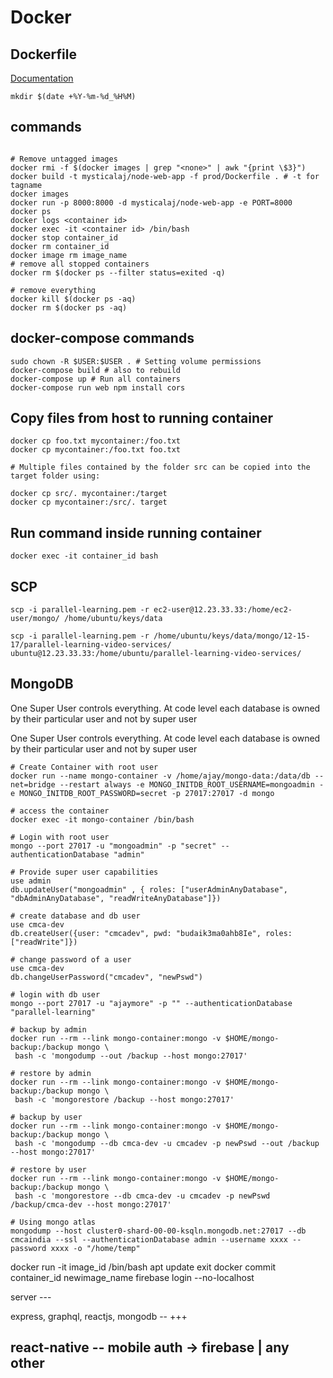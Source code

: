 # Docker

## Dockerfile
[Documentation](https://docs.docker.com/engine/reference/builder/)

`mkdir $(date +%Y-%m-%d_%H%M)`

## commands
```

# Remove untagged images
docker rmi -f $(docker images | grep "<none>" | awk "{print \$3}")
docker build -t mysticalaj/node-web-app -f prod/Dockerfile . # -t for tagname
docker images
docker run -p 8000:8000 -d mysticalaj/node-web-app -e PORT=8000
docker ps
docker logs <container id>
docker exec -it <container id> /bin/bash
docker stop container_id
docker rm container_id
docker image rm image_name
# remove all stopped containers
docker rm $(docker ps --filter status=exited -q)

# remove everything
docker kill $(docker ps -aq)
docker rm $(docker ps -aq)
```

## docker-compose commands
```
sudo chown -R $USER:$USER . # Setting volume permissions
docker-compose build # also to rebuild
docker-compose up # Run all containers
docker-compose run web npm install cors
```

## Copy files from host to running container
```
docker cp foo.txt mycontainer:/foo.txt
docker cp mycontainer:/foo.txt foo.txt

# Multiple files contained by the folder src can be copied into the target folder using:

docker cp src/. mycontainer:/target
docker cp mycontainer:/src/. target
```

## Run command inside running container
`docker exec -it container_id bash`

## SCP
```
scp -i parallel-learning.pem -r ec2-user@12.23.33.33:/home/ec2-user/mongo/ /home/ubuntu/keys/data

scp -i parallel-learning.pem -r /home/ubuntu/keys/data/mongo/12-15-17/parallel-learning-video-services/ ubuntu@12.23.33.33:/home/ubuntu/parallel-learning-video-services/
```

## MongoDB
One Super User controls everything.
At code level each database is owned by their particular user and not by super user

One Super User controls everything.
At code level each database is owned by their particular user and not by super user

```
# Create Container with root user
docker run --name mongo-container -v /home/ajay/mongo-data:/data/db --net=bridge --restart always -e MONGO_INITDB_ROOT_USERNAME=mongoadmin -e MONGO_INITDB_ROOT_PASSWORD=secret -p 27017:27017 -d mongo

# access the container
docker exec -it mongo-container /bin/bash

# Login with root user
mongo --port 27017 -u "mongoadmin" -p "secret" --authenticationDatabase "admin"

# Provide super user capabilities
use admin
db.updateUser("mongoadmin" , { roles: ["userAdminAnyDatabase", "dbAdminAnyDatabase", "readWriteAnyDatabase"]})

# create database and db user
use cmca-dev
db.createUser({user: "cmcadev", pwd: "budaik3ma0ahb8Ie", roles: ["readWrite"]})

# change password of a user
use cmca-dev
db.changeUserPassword("cmcadev", "newPswd")

# login with db user
mongo --port 27017 -u "ajaymore" -p "" --authenticationDatabase "parallel-learning"
```

```
# backup by admin
docker run --rm --link mongo-container:mongo -v $HOME/mongo-backup:/backup mongo \
 bash -c 'mongodump --out /backup --host mongo:27017'

# restore by admin
docker run --rm --link mongo-container:mongo -v $HOME/mongo-backup:/backup mongo \
 bash -c 'mongorestore /backup --host mongo:27017'

# backup by user
docker run --rm --link mongo-container:mongo -v $HOME/mongo-backup:/backup mongo \
 bash -c 'mongodump --db cmca-dev -u cmcadev -p newPswd --out /backup --host mongo:27017'

# restore by user
docker run --rm --link mongo-container:mongo -v $HOME/mongo-backup:/backup mongo \
 bash -c 'mongorestore --db cmca-dev -u cmcadev -p newPswd /backup/cmca-dev --host mongo:27017'
 
# Using mongo atlas
mongodump --host cluster0-shard-00-00-ksqln.mongodb.net:27017 --db cmcaindia --ssl --authenticationDatabase admin --username xxxx --password xxxx -o "/home/temp"
```


docker run -it image_id /bin/bash
apt update
exit
docker commit container_id newimage_name
firebase login --no-localhost


server ---

express, graphql, reactjs, mongodb -- +++

react-native
-- mobile auth -> firebase | any other
-- 
